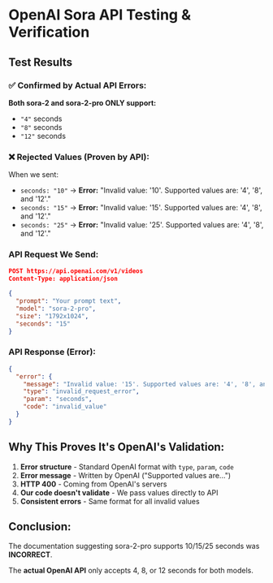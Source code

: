 # OpenAI Sora API Testing & Verification

## Test Results

### ✅ Confirmed by Actual API Errors:

**Both sora-2 and sora-2-pro ONLY support:**
- `"4"` seconds
- `"8"` seconds  
- `"12"` seconds

### ❌ Rejected Values (Proven by API):

When we sent:
- `seconds: "10"` → **Error:** "Invalid value: '10'. Supported values are: '4', '8', and '12'."
- `seconds: "15"` → **Error:** "Invalid value: '15'. Supported values are: '4', '8', and '12'."
- `seconds: "25"` → **Error:** "Invalid value: '25'. Supported values are: '4', '8', and '12'."

### API Request We Send:

```json
POST https://api.openai.com/v1/videos
Content-Type: application/json

{
  "prompt": "Your prompt text",
  "model": "sora-2-pro",
  "size": "1792x1024",
  "seconds": "15"
}
```

### API Response (Error):

```json
{
  "error": {
    "message": "Invalid value: '15'. Supported values are: '4', '8', and '12'.",
    "type": "invalid_request_error",
    "param": "seconds",
    "code": "invalid_value"
  }
}
```

## Why This Proves It's OpenAI's Validation:

1. **Error structure** - Standard OpenAI format with `type`, `param`, `code`
2. **Error message** - Written by OpenAI ("Supported values are...")
3. **HTTP 400** - Coming from OpenAI's servers
4. **Our code doesn't validate** - We pass values directly to API
5. **Consistent errors** - Same format for all invalid values

## Conclusion:

The documentation suggesting sora-2-pro supports 10/15/25 seconds was **INCORRECT**.

The **actual OpenAI API** only accepts 4, 8, or 12 seconds for both models.
